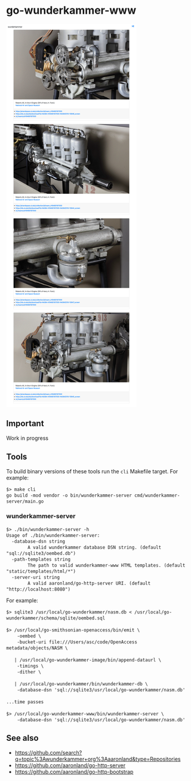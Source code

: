 # go-wunderkammer-www

![](docs/images/nasm.jpg)

## Important

Work in progress

## Tools

To build binary versions of these tools run the `cli` Makefile target. For example:

```
$> make cli
go build -mod vendor -o bin/wunderkammer-server cmd/wunderkammer-server/main.go
```

### wunderkammer-server

```
$> ./bin/wunderkammer-server -h
Usage of ./bin/wunderkammer-server:
  -database-dsn string
    	A valid wunderkammer database DSN string. (default "sql://sqlite3/oembed.db")
  -path-templates string
    	The path to valid wunderkammer-www HTML templates. (default "static/templates/html/*")
  -server-uri string
    	A valid aaronland/go-http-server URI. (default "http://localhost:8080")
```

For example:

```
$> sqlite3 /usr/local/go-wunderkammer/nasm.db < /usr/local/go-wunderkammer/schema/sqlite/oembed.sql

$> /usr/local/go-smithsonian-openaccess/bin/emit \
	-oembed \
	-bucket-uri file:///Users/asc/code/OpenAccess metadata/objects/NASM \

   | /usr/local/go-wunderkammer-image/bin/append-dataurl \
	-timings \
	-dither \

   | /usr/local/go-wunderkammer/bin/wunderkammer-db \
	-database-dsn 'sql://sqlite3/usr/local/go-wunderkammer/nasm.db'

...time passes

$> /usr/local/go-wunderkammer-www/bin/wunderkammer-server \
	-database-dsn 'sql://sqlite3/usr/local/go-wunderkammer/nasm.db'
```

## See also

* https://github.com/search?q=topic%3Awunderkammer+org%3Aaaronland&type=Repositories
* https://github.com/aaronland/go-http-server
* https://github.com/aaronland/go-http-bootstrap